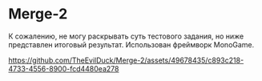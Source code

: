 # Merge-2
К сожалению, не могу раскрывать суть тестового задания, но ниже представлен итоговый результат. Использован фреймворк MonoGame.



https://github.com/TheEvilDuck/Merge-2/assets/49678435/c893c218-4733-4556-8900-fcd4480ea278


